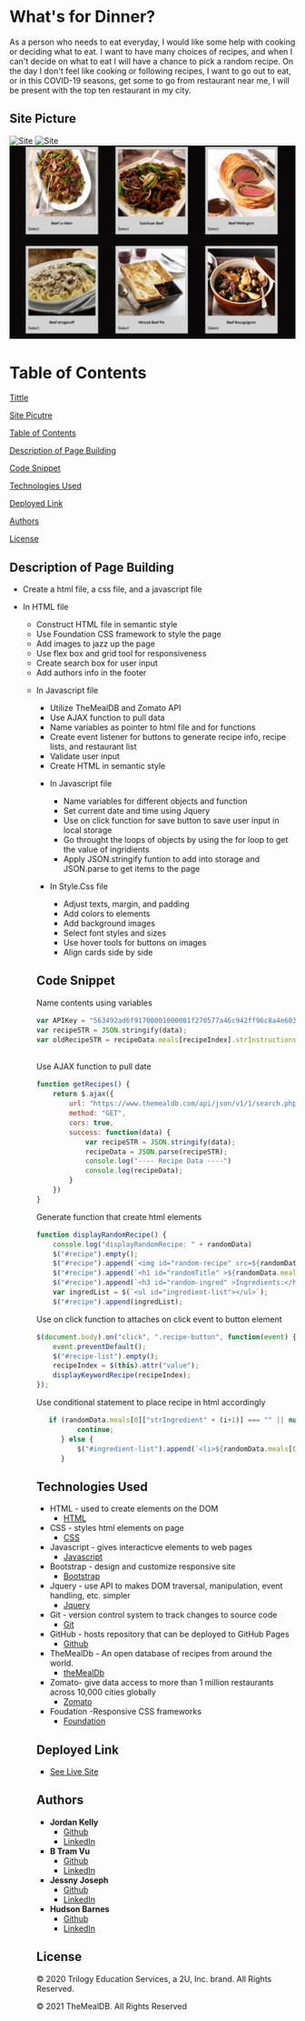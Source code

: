 # What's for Dinner? 
As a person who needs to eat everyday, I would like some help with cooking or deciding what to eat. I want to have many choices of recipes, and when I can't decide on what to eat I will have a chance to pick a random recipe. On the day I don't feel like cooking or following recipes, I want to go out to eat, or in this COVID-19 seasons, get some to go from restaurant near me, I will be present with the top ten restaurant in my city. 

## Site Picture
![Site](assets/readmeimg/header.png)
![Site](assets/readmeimg/body.png)
![Site](assets/readmeimg/inside.png)

# Table of Contents 
[Tittle](What's-for-Dinner )

[Site Picutre](#Site-picture)

[Table of Contents](#Table-of-Content)

[Description of Page Building ](#Description-of-Page-Building)

[Code Snippet](#Code-Snippet)

[Technologies Used](#Technologies-Used)

[Deployed Link](#Deployed-Link)

[Authors](#Authors)

[License](#License)


## Description of Page Building 
* Create a html file, a css file, and a javascript file
  
* In HTML file 
  <ul>
  <li> Construct HTML file in semantic style 
  <li> Use Foundation CSS framework to style the page
  <li> Add images to jazz up the page 
  <li> Use flex box and grid tool for responsiveness
  <li> Create search box for user input 
  <li> Add authors info in the footer 
  </li>
    
* In Javascript file 
  <ul> 
  <li> Utilize TheMealDB and Zomato API 
  <li> Use AJAX function to pull data
  <li> Name variables as pointer to html file and for functions 
  <li> Create event listener for buttons to generate recipe info, recipe lists, and restaurant list
  <li> Validate user input 
  <li> Create HTML in semantic style 
    
* In Javascript file 
  <ul>
  <li>Name variables for different objects and function 
  <li>Set current date and time using Jquery 
  <li>Use on click function for save button to save user input in local storage 
  <li>Go throught the loops of objects by using the for loop to get the value of ingridients 
  <li>Apply JSON.stringify funtion to add into storage and JSON.parse to get items to the page
  </li>
  </ul>
* In Style.Css file 
  <ul>
  <li> Adjust texts, margin, and padding 
  <li> Add colors to elements 
  <li> Add background images 
  <li> Select font styles and sizes 
  <li> Use hover tools for buttons on images
  <li> Align cards side by side 
  </li>
  </ul>
## Code Snippet
Name contents using variables 
```javascript
var APIKey = "563492ad6f91700001000001f270577a46c942ff96c8a4e60398816d";
var recipeSTR = JSON.stringify(data);
var oldRecipeSTR = recipeData.meals[recipeIndex].strInstructions;
    
```

Use AJAX function to pull date
```javascript 
function getRecipes() {
    return $.ajax({
        url: "https://www.themealdb.com/api/json/v1/1/search.php?s=" + keywordSearch,
        method: "GET",
        cors: true,
        success: function(data) {
            var recipeSTR = JSON.stringify(data);
            recipeData = JSON.parse(recipeSTR);
            console.log("---- Recipe Data ----")
            console.log(recipeData);
        }
    })
}
```

Generate function that create html elements 
```javascript
function displayRandomRecipe() {
    console.log("displayRandomRecipe: " + randomData)
    $("#recipe").empty();
    $("#recipe").append(`<img id="random-recipe" src=${randomData.meals[0].strMealThumb} alt="mealImg" >`);
    $("#recipe").append(`<h1 id="randomTitle" >${randomData.meals[0].strMeal}</h1>`);
    $("#recipe").append(`<h3 id="random-ingred" >Ingredients:</h3>`);
    var ingredList = $(`<ul id="ingredient-list"></ul>`);
    $("#recipe").append(ingredList);

```


Use on click function to attaches on click event to button element
```javascript 
$(document.body).on("click", ".recipe-button", function(event) {
    event.preventDefault();
    $("#recipe-list").empty();
    recipeIndex = $(this).attr("value");
    displayKeywordRecipe(recipeIndex);
});
  ```
Use conditional statement to place recipe in html accordingly 
  ```javascript 
     if (randomData.meals[0]["strIngredient" + (i+1)] === "" || null) {
            continue;
        } else {
            $("#ingredient-list").append(`<li>${randomData.meals[0]["strIngredient" + (i+1)] + " - " + randomData.meals[0]["strMeasure" + (i+1)]}</li>`);
        }
  ```



## Technologies Used
- HTML - used to create elements on the DOM
  * [HTML](https://developer.mozilla.org/en-US/docs/Web/HTML)
- CSS - styles html elements on page
  * [CSS](https://developer.mozilla.org/en-US/docs/Web/CSS)
- Javascript - gives interacticve elements to web pages
  * [Javascript](https://developer.mozilla.org/en-US/docs/Web/JavaScript)
- Bootstrap - design and customize responsive site
  * [Bootstrap](https://getbootstrap.com/)
- Jquery - use API to makes DOM traversal, manipulation, event handling, etc. simpler
  * [Jquery](https://jquery.com/)
- Git - version control system to track changes to source code
   * [Git](https://git-scm.com/)
- GitHub - hosts repository that can be deployed to GitHub Pages
  * [Github](https://github.com/)
- TheMealDb - An open database of recipes from around the world.
  * [theMealDb](https://www.themealdb.com/api.php) 
- Zomato- give data access to more than 1 million restaurants across 10,000 cities globally
  * [Zomato](https://developers.zomato.com/api) 
- Foudation -Responsive CSS frameworks 
  * [Foundation](https://get.foundation/)

## Deployed Link

* [See Live Site](https://vubao2303.github.io/Project-1/)


## Authors

* **Jordan Kelly** 
  - [Github](https://github.com/profjjk)
  - [LinkedIn](https://www.linkedin.com/in/jordan-kelly-3934a597/)
* **B Tram Vu**
  - [Github](https://github.com/vubao2303) 
  - [LinkedIn](https://www.linkedin.com/in/tram-vu-866250121/)
* **Jessny Joseph** 
  - [Github](https://github.com/jessnyj)
  - [LinkedIn](https://www.linkedin.com/in/jessny-joseph-361515201/)
* **Hudson Barnes** 
  - [Github](https://github.com/hudsonmbarnes)
  - [LinkedIn](https://www.linkedin.com/in/hudson-barnes-398483151/)


## License

© 2020 Trilogy Education Services, a 2U, Inc. brand. All Rights Reserved.

© 2021 TheMealDB. All Rights Reserved